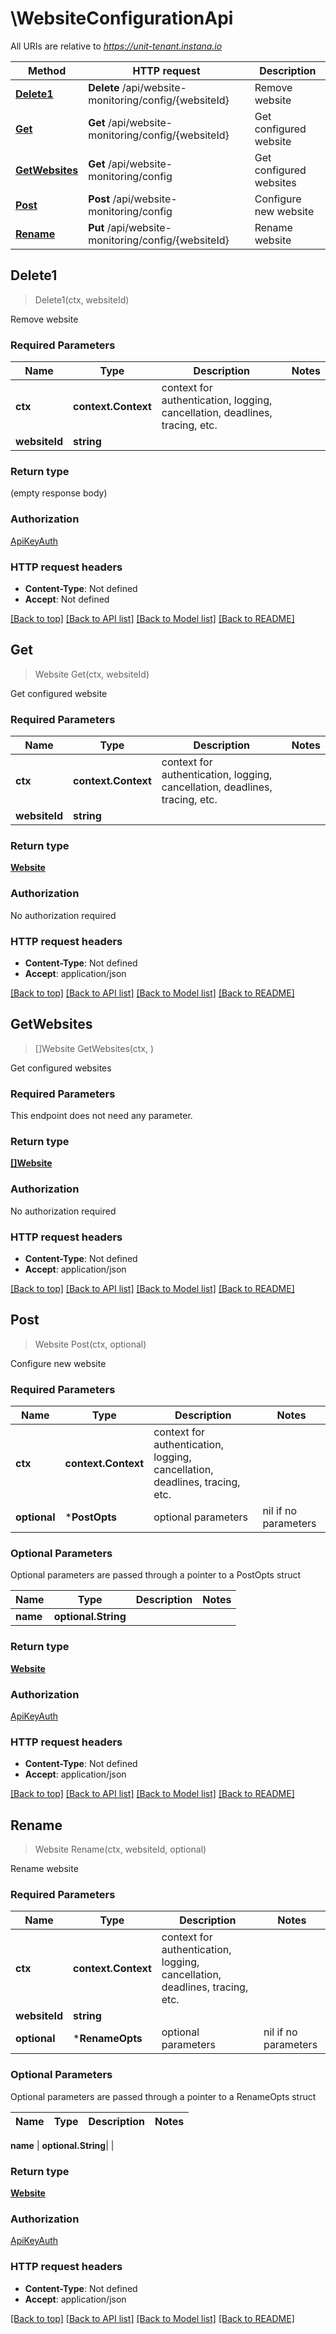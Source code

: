 # \WebsiteConfigurationApi

All URIs are relative to *https://unit-tenant.instana.io*

Method | HTTP request | Description
------------- | ------------- | -------------
[**Delete1**](WebsiteConfigurationApi.md#Delete1) | **Delete** /api/website-monitoring/config/{websiteId} | Remove website
[**Get**](WebsiteConfigurationApi.md#Get) | **Get** /api/website-monitoring/config/{websiteId} | Get configured website
[**GetWebsites**](WebsiteConfigurationApi.md#GetWebsites) | **Get** /api/website-monitoring/config | Get configured websites
[**Post**](WebsiteConfigurationApi.md#Post) | **Post** /api/website-monitoring/config | Configure new website
[**Rename**](WebsiteConfigurationApi.md#Rename) | **Put** /api/website-monitoring/config/{websiteId} | Rename website



## Delete1

> Delete1(ctx, websiteId)

Remove website

### Required Parameters


Name | Type | Description  | Notes
------------- | ------------- | ------------- | -------------
**ctx** | **context.Context** | context for authentication, logging, cancellation, deadlines, tracing, etc.
**websiteId** | **string**|  | 

### Return type

 (empty response body)

### Authorization

[ApiKeyAuth](../README.md#ApiKeyAuth)

### HTTP request headers

- **Content-Type**: Not defined
- **Accept**: Not defined

[[Back to top]](#) [[Back to API list]](../README.md#documentation-for-api-endpoints)
[[Back to Model list]](../README.md#documentation-for-models)
[[Back to README]](../README.md)


## Get

> Website Get(ctx, websiteId)

Get configured website

### Required Parameters


Name | Type | Description  | Notes
------------- | ------------- | ------------- | -------------
**ctx** | **context.Context** | context for authentication, logging, cancellation, deadlines, tracing, etc.
**websiteId** | **string**|  | 

### Return type

[**Website**](Website.md)

### Authorization

No authorization required

### HTTP request headers

- **Content-Type**: Not defined
- **Accept**: application/json

[[Back to top]](#) [[Back to API list]](../README.md#documentation-for-api-endpoints)
[[Back to Model list]](../README.md#documentation-for-models)
[[Back to README]](../README.md)


## GetWebsites

> []Website GetWebsites(ctx, )

Get configured websites

### Required Parameters

This endpoint does not need any parameter.

### Return type

[**[]Website**](Website.md)

### Authorization

No authorization required

### HTTP request headers

- **Content-Type**: Not defined
- **Accept**: application/json

[[Back to top]](#) [[Back to API list]](../README.md#documentation-for-api-endpoints)
[[Back to Model list]](../README.md#documentation-for-models)
[[Back to README]](../README.md)


## Post

> Website Post(ctx, optional)

Configure new website

### Required Parameters


Name | Type | Description  | Notes
------------- | ------------- | ------------- | -------------
**ctx** | **context.Context** | context for authentication, logging, cancellation, deadlines, tracing, etc.
 **optional** | ***PostOpts** | optional parameters | nil if no parameters

### Optional Parameters

Optional parameters are passed through a pointer to a PostOpts struct


Name | Type | Description  | Notes
------------- | ------------- | ------------- | -------------
 **name** | **optional.String**|  | 

### Return type

[**Website**](Website.md)

### Authorization

[ApiKeyAuth](../README.md#ApiKeyAuth)

### HTTP request headers

- **Content-Type**: Not defined
- **Accept**: application/json

[[Back to top]](#) [[Back to API list]](../README.md#documentation-for-api-endpoints)
[[Back to Model list]](../README.md#documentation-for-models)
[[Back to README]](../README.md)


## Rename

> Website Rename(ctx, websiteId, optional)

Rename website

### Required Parameters


Name | Type | Description  | Notes
------------- | ------------- | ------------- | -------------
**ctx** | **context.Context** | context for authentication, logging, cancellation, deadlines, tracing, etc.
**websiteId** | **string**|  | 
 **optional** | ***RenameOpts** | optional parameters | nil if no parameters

### Optional Parameters

Optional parameters are passed through a pointer to a RenameOpts struct


Name | Type | Description  | Notes
------------- | ------------- | ------------- | -------------

 **name** | **optional.String**|  | 

### Return type

[**Website**](Website.md)

### Authorization

[ApiKeyAuth](../README.md#ApiKeyAuth)

### HTTP request headers

- **Content-Type**: Not defined
- **Accept**: application/json

[[Back to top]](#) [[Back to API list]](../README.md#documentation-for-api-endpoints)
[[Back to Model list]](../README.md#documentation-for-models)
[[Back to README]](../README.md)

